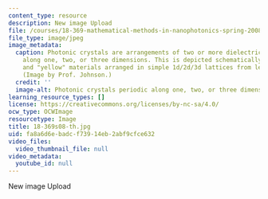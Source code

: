 ```yaml
---
content_type: resource
description: New image Upload
file: /courses/18-369-mathematical-methods-in-nanophotonics-spring-2008/fa8a6d6ebadcf73914eb2abf9cfce632_18-369s08-th.jpg
file_type: image/jpeg
image_metadata:
  caption: Photonic crystals are arrangements of two or more dielectric media, periodic
    along one, two, or three dimensions. This is depicted schematically here by "red"
    and "yellow" materials arranged in simple 1d/2d/3d lattices from left to right.
    (Image by Prof. Johnson.)
  credit: ''
  image-alt: Photonic crystals periodic along one, two, or three dimensions.
learning_resource_types: []
license: https://creativecommons.org/licenses/by-nc-sa/4.0/
ocw_type: OCWImage
resourcetype: Image
title: 18-369s08-th.jpg
uid: fa8a6d6e-badc-f739-14eb-2abf9cfce632
video_files:
  video_thumbnail_file: null
video_metadata:
  youtube_id: null
---
```

New image Upload